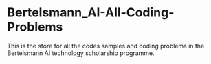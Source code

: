 # Bertelsmann_AI-All-Coding-Problems
This is the store for all the codes samples and coding problems in the Bertelsmann AI technology scholarship programme.
